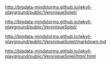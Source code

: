http://bigdata-mindstorms.github.io/jekyll-playground/public/VeroniqueSoleil/

http://bigdata-mindstorms.github.io/jekyll-playground/public/VeroniqueSoleil/

http://bigdata-mindstorms.github.io/jekyll-playground/public/VeroniqueSoleil/markdown.md


http://bigdata-mindstorms.github.io/jekyll-playground/public/VeroniqueSoleil/html.html
